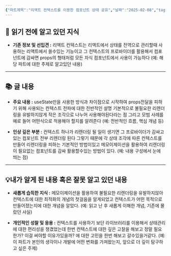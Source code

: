 ```yaml
---
{"파트제목":"리액트 컨텍스트를 이용한 컴포넌트 상태 공유","날짜":"2025-02-08","tags":["React","state","context"],"dg-publish":true,"permalink":"/독서/리액트 훅을 활용한 마이크로 상태관리/리액트 컨텍스트를 이용한 컴포넌트 상태 공유/","dgPassFrontmatter":true,"updated":"2025-04-21T10:17:51.586+09:00"}
---
```


## 📖 읽기 전에 알고 있던 지식

- **기존 정보 및 선입견 :** 리액트 컨텍스트는 리액트에서 상태를 전역으로 관리할때 사용하는 리액트에서 쓸수있는 기능이고 그 컨텍스트의 프로바이더를 활용해서 컴포넌트에 감싸면 props의 형태처럼 모든 자식 컴포넌트에서 사용이 가능하다
  (예: 해당 파트에 대한 주제로 알고있던 내용)

---
## 📚 글 내용

- **주요 내용  :** useState만을 사용한 방식과 차이점으로 시작하여 props전달을 피하기 위해 사용되는 컨텍스트 전파에 대한 전반적인 설명 기본적으로 불필요한 리렌더링을 유발하지않게 작은 조각으로 나누어 사용해야된다라는 점 그리고 모범 사례를 예로 들어 어떤식으로 적용해야 할지를 알려준다
  (예: 전반적인 흐름, 핵심 개념 등)
  
- **인상 깊은 부분 :** 컨텍스트 하나가 리렌더링 될 일이 생기면 그 프로바이더가 감싸고있는 컴포넌트 전부 리렌더링 된다 그렇기 때문에 각 상태 조각에 따른 컨텍스트를 만들어 리렌더링을 피하는 기본적인 방법이있고 메모이제이션을 활용하여 리렌더링이 필요없는 컴포넌트를 감싸 활용할수있는 방법이 있다.
  (예: 내용 구성에서 눈에 띄는 점)

---
## 💡내가 알게 된 내용 혹은 잘못 알고 있던 내용

- **새롭게 습득한 지식 :** 메모이제이션을 활용하여 불필요한 리렌더링을 유발하지않아 컨텍스트에 대한 최적화의 개념의 첫걸음을 알게되었고 컨텍스트가 어떤 목적으로 만들어졌는지에 대한 개념을 알았다.
  (예: 읽고 난 후 새롭게 이해한 개념, 기존에 몰랐던 사실)
  
- **개인적인 성찰 및 응용 :** 컨텍스트를 사용하기 보단 라이브러리를 이용해서 상태관리에 대한 편리성을 챙겼었는데 한번 컨텍스트에 대한 깊은 고찰을 해보고 정말 필요한가? 이걸 써야할 이유가있을까? 에 대한 고민을 한번 해보고 갈수있을거같다.
  (예: 이 파트가 본인의 생각이나 개발에 어떤 변화를 가져왔는지, 앞으로 더 깊이 탐구하고 싶은 주제)
